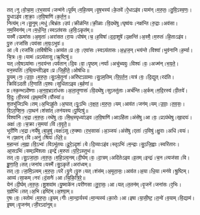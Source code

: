 

  
तत्।नु।वो॒चा॒म॒।र॒भ॒साय॑।जन्म॑ने।पूर्व॑म्।म॒हि॒त्वम्।वृ॒ष॒भस्य॑।के॒तवे॑।ऐ॒धाऽइ॑व।याम॑न्।म॒रु॒तः॒।तु॒वि॒ऽस्व॒णः॒।यु॒धाऽइ॑व।श॒क्राः॒।त॒वि॒षाणि॑।क॒र्त॒न॒॥  
नित्य॑म्।न।सू॒नुम्।मधु॑।बिभ्र॑तः।उप॑।क्रीळ॑न्ति।क्री॒ळाः।वि॒दथे॑षु।घृष्व॑यः।नक्ष॑न्ति।रु॒द्राः।अव॑सा।न॒म॒स्विन॑म्।न।म॒र्ध॒न्ति॒।स्वऽत॑वसः।ह॒विः॒ऽकृत॑म्॥  
यस्मै॑।ऊमा॑सः।अ॒मृताः॑।अरा॑सत।रा॒यः।पोष॑म्।च॒।ह॒विषा॑।द॒दा॒शुषे॑।उ॒क्षन्ति॑।अ॒स्मै॒।म॒रुतः॑।हि॒ताःऽइ॑व।पु॒रु।रजां॑सि।पय॑सा।म॒यः॒ऽभुवः॑॥  
आ।ये।रजां॑सि।तवि॑षीभिः।अव्य॑त।प्र।वः॒।एवा॑सः।स्वऽय॑तासः।अ॒ध्र॒ज॒न्।भय॑न्ते।विश्वा॑।भुव॑नानि।ह॒र्म्या।चि॒त्रः।वः॒।यामः॑।प्रऽय॑तासु।ऋ॒ष्टिषु॑॥  
यत्।त्वे॒षऽया॑माः।न॒दय॑न्त।पर्व॑तान्।दि॒वः।वा॒।पृ॒ष्ठम्।नर्याः॑।अचु॑च्यवुः।विश्वः॑।वः॒।अज्म॑न्।भ॒य॒ते॒।वन॒स्पतिः॑।र॒थि॒यन्ती॑ऽइव।प्र।जि॒ही॒ते॒।ओष॑धिः॥  
यू॒यम्।नः॒।उ॒ग्राः॒।म॒रु॒तः॒।सु॒ऽचे॒तुना॑।अरि॑ष्टऽग्रामाः।सु॒ऽम॒तिम्।पि॒प॒र्त॒न॒।यत्र॑।वः॒।दि॒द्युत्।रद॑ति।क्रिविः॑ऽदती।रि॒णाति॑।प॒श्वः।सुधि॑ताऽइव।ब॒र्हणा॑॥  
प्र।स्क॒म्भऽदे॑ष्णाः।अ॒न॒व॒भ्रऽरा॑धसः।अ॒ला॒तृ॒णासः॑।वि॒दथे॑षु।सुऽस्तु॑ताः।अर्च॑न्ति।अ॒र्कम्।म॒दि॒रस्य॑।पी॒तये॑।वि॒दुः।वी॒रस्य॑।प्र॒थ॒मानि॑।पौंस्या॑॥  
श॒तभु॑जिऽभिः।तम्।अ॒भिऽह्रु॑तेः।अ॒घात्।पूः॒ऽभिः।र॒क्ष॒त॒।म॒रु॒तः॒।यम्।आव॑त।जन॑म्।यम्।उ॒ग्राः॒।त॒व॒सः॒।वि॒ऽर॒प्शि॒नः॒।पा॒थन॑।शंसा॑त्।तन॑यस्य।पु॒ष्टिषु॑॥  
विश्वा॑नि।भ॒द्रा।म॒रु॒तः॒।रथे॑षु।वः॒।मि॒थ॒स्पृध्या॑ऽइव।त॒वि॒षाणि॑।आऽहि॑ता।अंसे॑षु।आ।वः॒।प्रऽप॑थेषु।खा॒दयः॑।अक्षः॑।वः॒।च॒क्रा।स॒मया॑।वि।व॒वृ॒ते॒॥  
भूरी॑णि।भ॒द्रा।नर्ये॑षु।बा॒हुषु॑।वक्षः॑ऽसु।रु॒क्माः।र॒भ॒सासः॑।अ॒ञ्जयः॑।अंसे॑षु।एताः॑।प॒विषु॑।क्षु॒राः।अधि॑।वयः॑।न।प॒क्षान्।वि।अनु॑।श्रियः॑।धि॒रे॒॥  
म॒हान्तः॑।म॒ह्ना।वि॒ऽभ्वः॑।विऽभू॑तयः।दू॒रे॒ऽदृशः॑।ये।दि॒व्याःऽइ॑व।स्तृऽभिः॑।म॒न्द्राः।सु॒ऽजि॒ह्वाः।स्वरि॑तारः।आ॒सऽभिः॑।सम्ऽमि॑श्लाः।इन्द्रे॑।म॒रुतः॑।प॒रि॒ऽस्तुभः॑॥  
तत्।वः॒।सु॒ऽजा॒ताः॒।म॒रु॒तः॒।म॒हि॒ऽत्व॒नम्।दी॒र्घम्।वः॒।दा॒त्रम्।अदि॑तेःऽइव।व्र॒तम्।इन्द्रः॑।च॒न।त्यज॑सा।वि।ह्रु॒णा॒ति॒।तत्।जना॑य।यस्मै॑।सु॒ऽकृते॑।अरा॑ध्वम्॥  
तत्।वः॒।जा॒मि॒ऽत्वम्।म॒रु॒तः॒।परे॑।यु॒गे।पु॒रु।यत्।शंस॑म्।अ॒मृ॒ता॒सः॒।आव॑त।अ॒या।धि॒या।मन॑वे।श्रु॒ष्टिम्।आव्य॑।सा॒कम्।नरः॑।दं॒सनैः॑।आ।चि॒कि॒त्रि॒रे॒॥  
येन॑।दी॒र्घम्।म॒रु॒तः॒।शू॒शवा॑म।यु॒ष्माके॑न।परी॑णसा।तु॒रा॒सः॒।आ।यत्।त॒तन॑म्।वृ॒जने॑।जना॑सः।ए॒भिः।य॒ज्ञेभिः॑।तत्।अ॒भि।इष्टि॑म्।अ॒श्या॒म्॥  
ए॒षः।वः॒।स्तोमः॑।म॒रु॒तः॒।इ॒यम्।गीः।मा॒न्दा॒र्यस्य॑।मा॒न्यस्य॑।का॒रोः।आ।इषा।या॒सी॒ष्ट॒।त॒न्वे॑।व॒याम्।वि॒द्याम॑।इ॒षम्।वृ॒जन॑म्।जी॒रऽदा॑नुम्॥  
